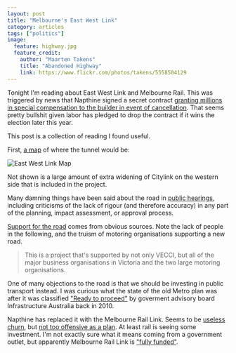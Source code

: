 ```yaml
---
layout: post
title: "Melbourne's East West Link"
category: articles
tags: ["politics"]
image:
  feature: highway.jpg
  feature_credit:
    author: "Maarten Takens"
    title: "Abandoned Highway"
    link: https://www.flickr.com/photos/takens/5558504129
---
```


Tonight I'm reading about East West Link and Melbourne Rail. This was triggered by news that Napthine signed a secret contract [granting millions in special compensation to the builder in event of cancellation](http://www.theage.com.au/victoria/napthine-grants-millions-in-special-compensation-for-east-west-link-after-builder-threatens-to-walk-20140929-10nqg6.html). That seems pretty bullshit given labor has pledged to drop the contract if it wins the election later this year.

This post is a collection of reading I found useful.

First, [a map](http://www.linkingmelbourne.vic.gov.au/maps/east-west-link) of where the tunnel would be:

![East West Link Map](/images/east-west-link-map.png)

Not shown is a large amount of extra widening of Citylink on the western side that is included in the project.

Many damning things have been said about the road in [public hearings][public-hearing], including criticisms of the lack of rigour (and therefore accuracy) in any part of the planning, impact assessment, or approval process.

[public-hearing]: http://eastwestlinkblog.com/2014/04/14/whats-been-said-about-the-east-west-link/

[Support for the road][support] comes from obvious sources. Note the lack of people in the following, and the truism of motoring organisations supporting a new road.

[support]: http://www.theage.com.au/victoria/east-west-link-debate-the-argument-for-and-against-20140912-10fnxd.html

> This is a project that's supported by not only VECCI, but all of the major business organisations in Victoria and the two large motoring organisations.

One of many objections to the road is that we should be investing in public transport instead. I was curious what the state of the old Metro plan was after it was classified ["Ready to proceed"](https://en.wikipedia.org/wiki/Metro_Rail_Capacity_Project) by goverment advisory board Infrastructure Australia back in 2010.

Napthine has replaced it with the Melbourne Rail Link. Seems to be [useless churn][bowen], but [not too offensive as a plan][crikey]. At least rail is seeing some investment. I'm not exactly sure what it means coming from a government outlet, but apparently Melbourne Rail Link is ["fully funded"](http://www.transport.vic.gov.au/projects/melbourne-rail-link/melbourne-rail-link-frequently-asked-questions).

[crikey]: http://blogs.crikey.com.au/theurbanist/2014/05/07/will-napthines-new-route-ruin-melbournes-metro/
[bowen]: http://www.danielbowen.com/2014/05/09/rail-tunnels-compared/

